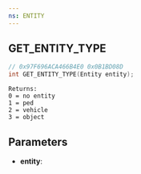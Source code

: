 ```yaml
---
ns: ENTITY
---
```

## GET_ENTITY_TYPE

```c
// 0x97F696ACA466B4E0 0x0B1BD08D
int GET_ENTITY_TYPE(Entity entity);
```

```
Returns:
0 = no entity
1 = ped
2 = vehicle
3 = object
```

## Parameters
* **entity**:
